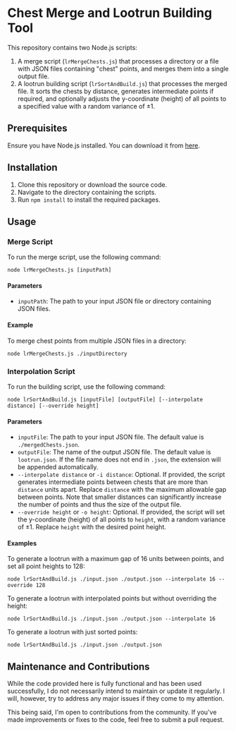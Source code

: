 # Chest Merge and Lootrun Building Tool

This repository contains two Node.js scripts:

1. A merge script (`lrMergeChests.js`) that processes a directory or a file with JSON files containing "chest" points, and merges them into a single output file.
2. A lootrun building script (`lrSortAndBuild.js`) that processes the merged file. It sorts the chests by distance, generates intermediate points if required, and optionally adjusts the y-coordinate (height) of all points to a specified value with a random variance of ±1.

## Prerequisites

Ensure you have Node.js installed. You can download it from [here](https://nodejs.org/).

## Installation

1. Clone this repository or download the source code.
2. Navigate to the directory containing the scripts.
3. Run `npm install` to install the required packages.

## Usage

### Merge Script

To run the merge script, use the following command:

`node lrMergeChests.js [inputPath]`

#### Parameters

* `inputPath`: The path to your input JSON file or directory containing JSON files.

#### Example

To merge chest points from multiple JSON files in a directory:

`node lrMergeChests.js ./inputDirectory`

### Interpolation Script

To run the building script, use the following command:

`node lrSortAndBuild.js [inputFile] [outputFile] [--interpolate distance] [--override height]`

#### Parameters

* `inputFile`: The path to your input JSON file. The default value is `./mergedChests.json`.
* `outputFile`: The name of the output JSON file. The default value is `lootrun.json`. If the file name does not end in `.json`, the extension will be appended automatically.
* `--interpolate distance` or `-i distance`: Optional. If provided, the script generates intermediate points between chests that are more than `distance` units apart. Replace `distance` with the maximum allowable gap between points. Note that smaller distances can significantly increase the number of points and thus the size of the output file.
* `--override height` or `-o height`: Optional. If provided, the script will set the y-coordinate (height) of all points to `height`, with a random variance of ±1. Replace `height` with the desired point height.

#### Examples

To generate a lootrun with a maximum gap of 16 units between points, and set all point heights to 128:

`node lrSortAndBuild.js ./input.json ./output.json --interpolate 16 --override 128`

To generate a lootrun with interpolated points but without overriding the height:

`node lrSortAndBuild.js ./input.json ./output.json --interpolate 16`

To generate a lootrun with just sorted points:

`node lrSortAndBuild.js ./input.json ./output.json`

## Maintenance and Contributions

While the code provided here is fully functional and has been used successfully, I do not necessarily intend to maintain or update it regularly. I will, however, try to address any major issues if they come to my attention.

This being said, I'm open to contributions from the community. If you've made improvements or fixes to the code, feel free to submit a pull request.
